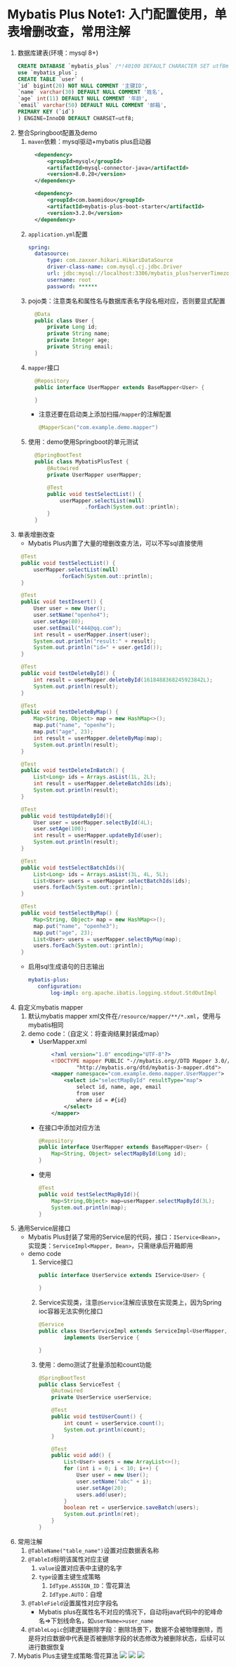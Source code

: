 # Mybatis Plus Note1: 入门配置使用，单表增删改查，常用注解
1. 数据库建表(环境：mysql 8+) 
    ```sql  
    CREATE DATABASE `mybatis_plus` /*!40100 DEFAULT CHARACTER SET utf8mb4 */;
    use `mybatis_plus`;
    CREATE TABLE `user` (
    `id` bigint(20) NOT NULL COMMENT '主键ID',
    `name` varchar(30) DEFAULT NULL COMMENT '姓名',
    `age` int(11) DEFAULT NULL COMMENT '年龄',
    `email` varchar(50) DEFAULT NULL COMMENT '邮箱',
    PRIMARY KEY (`id`)
    ) ENGINE=InnoDB DEFAULT CHARSET=utf8;
    ```
2. 整合Springboot配置及demo
   1. `maven`依赖：mysql驱动+mybatis plus启动器
      ```xml
        <dependency>
            <groupId>mysql</groupId>
            <artifactId>mysql-connector-java</artifactId>
            <version>8.0.28</version>
        </dependency>

        <dependency>
            <groupId>com.baomidou</groupId>
            <artifactId>mybatis-plus-boot-starter</artifactId>
            <version>3.2.0</version>
        </dependency>
      ``` 
   2. `application.yml`配置
      ```yaml
      spring:
        datasource:
            type: com.zaxxer.hikari.HikariDataSource
            driver-class-name: com.mysql.cj.jdbc.Driver
            url: jdbc:mysql://localhost:3306/mybatis_plus?serverTimezone=GMT%2B8&characterEncoding=utf-8&useSSL=false
            username: root
            password: ******
      ``` 
   3. pojo类：注意类名和属性名与数据库表名字段名相对应，否则要显式配置   
      ```java
        @Data
        public class User {
            private Long id;
            private String name;
            private Integer age;
            private String email;
        }
      ``` 
   4. `mapper`接口
      ```java
        @Repository
        public interface UserMapper extends BaseMapper<User> {

        }
      ``` 
      * 注意还要在启动类上添加扫描`/mapper`的注解配置
        ```java
        @MapperScan("com.example.demo.mapper")
        ```
   5. 使用：demo使用Springboot的单元测试 
      ```java
        @SpringBootTest
        public class MybatisPlusTest {
            @Autowired
            private UserMapper userMapper;

            @Test
            public void testSelectList() {
                userMapper.selectList(null)
                        .forEach(System.out::println);
            }
        }    
      ``` 
3. 单表增删改查
   * Mybatis Plus内置了大量的增删改查方法，可以不写sql直接使用
   ```java
    @Test
    public void testSelectList() {
        userMapper.selectList(null)
                .forEach(System.out::println);
    }

    @Test
    public void testInsert() {
        User user = new User();
        user.setName("openhe4");
        user.setAge(80);
        user.setEmail("444@qq.com");
        int result = userMapper.insert(user);
        System.out.println("result:" + result);
        System.out.println("id=" + user.getId());
    }

    @Test
    public void testDeleteById() {
        int result = userMapper.deleteById(1618488368245923842L);
        System.out.println(result);
    }

    @Test
    public void testDeleteByMap() {
        Map<String, Object> map = new HashMap<>();
        map.put("name", "openhe");
        map.put("age", 23);
        int result = userMapper.deleteByMap(map);
        System.out.println(result);
    }

    @Test
    public void testDeleteInBatch() {
        List<Long> ids = Arrays.asList(1L, 2L);
        int result = userMapper.deleteBatchIds(ids);
        System.out.println(result);
    }

    @Test
    public void testUpdateById(){
        User user = userMapper.selectById(4L);
        user.setAge(100);
        int result = userMapper.updateById(user);
        System.out.println(result);
    }

    @Test
    public void testSelectBatchIds(){
        List<Long> ids = Arrays.asList(3L, 4L, 5L);
        List<User> users = userMapper.selectBatchIds(ids);
        users.forEach(System.out::println);
    }

    @Test
    public void testSelectByMap() {
        Map<String, Object> map = new HashMap<>();
        map.put("name", "openhe3");
        map.put("age", 23);
        List<User> users = userMapper.selectByMap(map);
        users.forEach(System.out::println);
    }
   ``` 
   * 启用sql生成语句的日志输出
     ```yaml
     mybatis-plus:
        configuration:
            log-impl: org.apache.ibatis.logging.stdout.StdOutImpl
     ``` 
4. 自定义mybatis mapper
   1. 默认mybatis mapper xml文件在`/resource/mapper/**/*.xml`，使用与mybatis相同
   2. demo code：（自定义：将查询结果封装成map）
        * UserMapper.xml 
            ```xml
                <?xml version="1.0" encoding="UTF-8"?>
                <!DOCTYPE mapper PUBLIC "-//mybatis.org//DTD Mapper 3.0//EN"
                        "http://mybatis.org/dtd/mybatis-3-mapper.dtd">
                <mapper namespace="com.example.demo.mapper.UserMapper">
                    <select id="selectMapById" resultType="map">
                        select id, name, age, email
                        from user
                        where id = #{id}
                    </select>
                </mapper>
            ``` 
      * 在接口中添加对应方法
        ```java
        @Repository
        public interface UserMapper extends BaseMapper<User> {
            Map<String, Object> selectMapById(Long id);
        }
        ``` 
      * 使用
        ```java
        @Test
        public void testSelectMapById(){
            Map<String,Object> map=userMapper.selectMapById(3L);
            System.out.println(map);
        }
        ``` 
5. 通用Service层接口
   * Mybatis Plus封装了常用的Service层的代码，接口：`IService<Bean>`，实现类：`ServiceImpl<Mapper, Bean>`，只需继承后开箱即用
   * demo code
     1. Service接口
        ```java
        public interface UserService extends IService<User> {

        }
        ``` 
     2. Service实现类，注意`@Service`注解应该放在实现类上，因为Spring ioc容器无法实例化接口
        ```java
        @Service
        public class UserServiceImpl extends ServiceImpl<UserMapper, User>
                implements UserService {

        }
        ``` 
     3. 使用：demo测试了批量添加和count功能
        ```java
        @SpringBootTest
        public class ServiceTest {
            @Autowired
            private UserService userService;

            @Test
            public void testUserCount() {
                int count = userService.count();
                System.out.println(count);
            }

            @Test
            public void add() {
                List<User> users = new ArrayList<>();
                for (int i = 0; i < 10; i++) {
                    User user = new User();
                    user.setName("abc" + i);
                    user.setAge(20);
                    users.add(user);
                }
                boolean ret = userService.saveBatch(users);
                System.out.println(ret);
            }
        }
        ``` 
6. 常用注解
   1. `@TableName("table_name")`设置对应数据表名称
   2. `@TableId`标明该属性对应主键
      1. `value`设置对应表中主键的名字
      2. `type`设置主键生成策略
         1. `IdType.ASSIGN_ID`：雪花算法
         2. `IdType.AUTO`：自增
   3. `@TableField`设置属性对应字段名
      * Mybatis plus在属性名不对应的情况下，自动将java代码中的驼峰命名=>下划线命名，如`userName=>user_name`
   4. `@TableLogic`创建逻辑删除字段：删除场景下，数据不会被物理删除，而是将对应数据中代表是否被删除字段的状态修改为被删除状态，后续可以进行数据恢复
7. Mybatis Plus主键生成策略:雪花算法
   ![](https://raw.githubusercontent.com/openhe-hub/my-img-repo/main/img/uTools_1674737372731.png) 
   ![](https://raw.githubusercontent.com/openhe-hub/my-img-repo/main/img/uTools_1674737386028.png)
   ![](https://raw.githubusercontent.com/openhe-hub/my-img-repo/main/img/uTools_1674737431399.png)